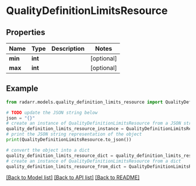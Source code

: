 # QualityDefinitionLimitsResource


## Properties

Name | Type | Description | Notes
------------ | ------------- | ------------- | -------------
**min** | **int** |  | [optional] 
**max** | **int** |  | [optional] 

## Example

```python
from radarr.models.quality_definition_limits_resource import QualityDefinitionLimitsResource

# TODO update the JSON string below
json = "{}"
# create an instance of QualityDefinitionLimitsResource from a JSON string
quality_definition_limits_resource_instance = QualityDefinitionLimitsResource.from_json(json)
# print the JSON string representation of the object
print(QualityDefinitionLimitsResource.to_json())

# convert the object into a dict
quality_definition_limits_resource_dict = quality_definition_limits_resource_instance.to_dict()
# create an instance of QualityDefinitionLimitsResource from a dict
quality_definition_limits_resource_from_dict = QualityDefinitionLimitsResource.from_dict(quality_definition_limits_resource_dict)
```
[[Back to Model list]](../README.md#documentation-for-models) [[Back to API list]](../README.md#documentation-for-api-endpoints) [[Back to README]](../README.md)


